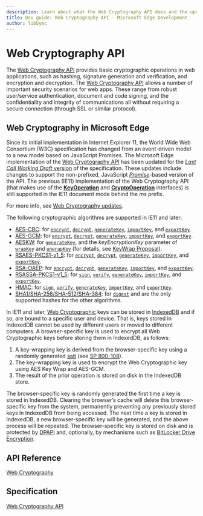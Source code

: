 ```yaml
---
description: Learn about what the Web Cryptography API does and the updates new to Microsoft Edge.
title: Dev guide: Web Cryptography API - Microsoft Edge Development
author: libbymc
---
```


# Web Cryptography API

The [Web Cryptography API](http://go.microsoft.com/fwlink/p/?linkid=301307) provides basic cryptographic operations in web applications, such as hashing, signature generation and verification, and encryption and decryption.  The [Web Cryptography API](http://go.microsoft.com/fwlink/p/?linkid=301307)  allows a number of important security scenarios for web apps. These range from robust user/service authentication, document and code signing, and the confidentiality and integrity of communications all without requiring a secure connection (through SSL or similar protocol).

## Web Cryptography in Microsoft Edge

Since its initial implementation in Internet Explorer 11, the World Wide Web Consortium (W3C) specification has changed from an event-driven model to a new model based on JavaScript Promises. The Microsoft Edge implementation of the [Web Cryptography API](http://go.microsoft.com/fwlink/p/?linkid=301307) has been updated for the [*Last Call Working Draft* version](http://www.w3.org/TR/2014/WD-WebCryptoAPI-20140325/) of the specification. These updates include changes to support the non-prefixed, JavaScript [*Promise*](http://msdn.microsoft.com/library/ie/dn802826(v=vs.94).aspx)-based version of the API. The previous (IE11) implementation of the Web Cryptography API (that makes use of the [**KeyOperation**](https://msdn.microsoft.com/library/dn302314(v=vs.85).aspx) and [**CryptoOperation**](https://msdn.microsoft.com/library/dn280996(v=vs.85).aspx) interfaces) is still supported in the IE11 document mode behind the *ms* prefix.

For more info, see [Web Cryptography updates](https://msdn.microsoft.com/library/dn904640(v=vs.85).aspx).

The following cryptographic algorithms are supported in IE11 and later:

* [AES-CBC](http://go.microsoft.com/fwlink/p/?LinkID=330634): for [`encrypt`](https://msdn.microsoft.com/library/dn302329(v=vs.85).aspx), [`decrypt`](https://msdn.microsoft.com/library/dn302326(v=vs.85).aspx), [`generateKey`](https://msdn.microsoft.com/library/dn302331(v=vs.85).aspx), [`importKey`](https://msdn.microsoft.com/library/dn302332(v=vs.85).aspx), and [`exportKey`](https://msdn.microsoft.com/library/dn302330(v=vs.85).aspx).
* [AES-GCM](http://go.microsoft.com/fwlink/p/?LinkID=330635): for [`encrypt`](https://msdn.microsoft.com/library/dn302329(v=vs.85).aspx), [`decrypt`](https://msdn.microsoft.com/library/dn302326(v=vs.85).aspx), [`generateKey`](https://msdn.microsoft.com/library/dn302331(v=vs.85).aspx), [`importKey`](https://msdn.microsoft.com/library/dn302332(v=vs.85).aspx), and [`exportKey`](https://msdn.microsoft.com/library/dn302330(v=vs.85).aspx). 
* [AESKW](http://go.microsoft.com/fwlink/p/?LinkID=330636): for [`generateKey`](https://msdn.microsoft.com/library/dn302331(v=vs.85).aspx), and the *keyEncryptionKey* parameter of [`wrapKey`](https://msdn.microsoft.com/library/dn302337(v=vs.85).aspx) and [`unwrapKey`](https://msdn.microsoft.com/library/dn302335(v=vs.85).aspx) (for details, see [KeyWrap Proposal](http://go.microsoft.com/fwlink/p/?LinkID=330637)).
* [RSAES-PKCS1-v1_5](http://go.microsoft.com/fwlink/p/?LinkID=330638): for [`encrypt`](https://msdn.microsoft.com/library/dn302329(v=vs.85).aspx), [`decrypt`](https://msdn.microsoft.com/library/dn302326(v=vs.85).aspx), [`generateKey`](https://msdn.microsoft.com/library/dn302331(v=vs.85).aspx), [`importKey`](https://msdn.microsoft.com/library/dn302332(v=vs.85).aspx), and [`exportKey`](https://msdn.microsoft.com/library/dn302330(v=vs.85).aspx).
* [RSA-OAEP](http://go.microsoft.com/fwlink/p/?LinkID=330639): for [`encrypt`](https://msdn.microsoft.com/library/dn302329(v=vs.85).aspx), [`decrypt`](https://msdn.microsoft.com/library/dn302326(v=vs.85).aspx), [`generateKey`](https://msdn.microsoft.com/library/dn302331(v=vs.85).aspx), [`importKey`](https://msdn.microsoft.com/library/dn302332(v=vs.85).aspx), and [`exportKey`](https://msdn.microsoft.com/library/dn302330(v=vs.85).aspx).
* [RSASSA-PKCS1-v1_5](http://go.microsoft.com/fwlink/p/?LinkID=330640): for [`sign`](https://msdn.microsoft.com/library/dn302334(v=vs.85).aspx), [`verify`](https://msdn.microsoft.com/library/dn302336(v=vs.85).aspx), [`generateKey`](https://msdn.microsoft.com/library/dn302331(v=vs.85).aspx), [`importKey`](https://msdn.microsoft.com/library/dn302332(v=vs.85).aspx), and [`exportKey`](https://msdn.microsoft.com/library/dn302330(v=vs.85).aspx).
* [HMAC](http://go.microsoft.com/fwlink/p/?LinkID=330641): for [`sign`](https://msdn.microsoft.com/library/dn302334(v=vs.85).aspx), [`verify`](https://msdn.microsoft.com/library/dn302336(v=vs.85).aspx), [`generateKey`](https://msdn.microsoft.com/library/dn302331(v=vs.85).aspx), [`importKey`](https://msdn.microsoft.com/library/dn302332(v=vs.85).aspx), and [`exportKey`](https://msdn.microsoft.com/library/dn302330(v=vs.85).aspx).
* [SHA1/SHA-256/SHA-512/SHA-384](http://go.microsoft.com/fwlink/p/?LinkID=330642): for [`digest`](https://msdn.microsoft.com/library/dn302328(v=vs.85).aspx) and are the only supported hashes for the other algorithms.

In IE11 and later, [Web Cryptographic](http://www.w3.org/TR/WebCryptoAPI/) keys can be stored in [IndexedDB](https://msdn.microsoft.com/library/hh673548(v=vs.85).aspx) and if so, are bound to a specific user and device. That is, keys stored in IndexedDB cannot be used by different users or moved to different computers. A browser-specific key is used to encrypt all Web Cryptographic keys before storing them in IndexedDB, as follows:

  1. A key-wrapping key is derived from the browser-specific key using a randomly generated [salt](http://en.wikipedia.org/wiki/Salt_(cryptography)) (see [SP 800-108](http://csrc.nist.gov/publications/nistpubs/800-108/sp800-108.pdf)).
  2. The key-wrapping key is used to encrypt the Web Cryptographic key using AES Key Wrap and AES-GCM.
  3. The result of the prior operation is stored on disk in the IndexedDB store.

The browser-specific key is randomly generated the first time a key is stored in IndexedDB. Clearing the browser’s cache will delete this browser-specific key from the system, permanently preventing any previously stored keys in IndexedDB from being accessed. The next time a key is stored in IndexedDB, a new browser-specific key will be generated, and the above process will be repeated. The browser-specific key is stored on disk and is protected by [DPAPI](https://msdn.microsoft.com/library/ms995355.aspx) and, optionally, by mechanisms such as [BitLocker Drive Encryption](https://msdn.microsoft.com/library/windows/hardware/gg487306.aspx).

## API Reference 
[Web Cryptography](https://msdn.microsoft.com/library/dn302338(v=vs.85).aspx)

## Specification
[Web Cryptography API](http://go.microsoft.com/fwlink/p/?linkid=301307)


